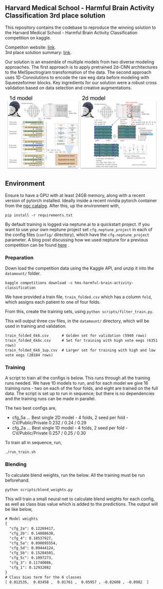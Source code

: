 ## Harvard Medical School - Harmful Brain Activity Classification 3rd place solution


This repository contains the codebase to reproduce the winning solution to the Harvard Medical School - Harmful Brain Activity Classification competition on kaggle. 

Competiton website: [link](https://www.kaggle.com/competitions/hms-harmful-brain-activity-classification).  
3rd place solution summary: [link](https://www.kaggle.com/competitions/hms-harmful-brain-activity-classification/discussion/492471). 

Our solution is an ensemble of multiple models from two diverse modeling approaches. The first approach is to apply pretrained 2d-CNN architectures to the MelSpectrogram transformation of the data. The second approach uses 1D-Convolutions to encode the raw eeg data before modeling with Squeezeformer blocks.
Key ingredients for our solution were a robust cross validation based on data selection and creative augmentations.

![](overview.png)

## Environment

Ensure to have a GPU with at least 24GB memory, along with a recent version of pytorch installed. Ideally inside a recent nividia pytorch container from the [ngc catalog](https://catalog.ngc.nvidia.com/orgs/nvidia/containers/pytorch). 
After this, up the environment with, 
```
pip install -r requirements.txt
```

By default training is logged via neptune.ai to a quickstart project. If you want to use your own neptune project set `cfg.neptune_project` in each of the config files (`config/` directory), which have the `cfg.neptune_project` parameter. A blog post discussing how we used neptune for a previous competition can be found [here](https://www.medium.com/@darragh.hanley_94135/mastering-mlops-with-neptune-ai-84e635d36bf2) . 

### Preparation

Down load the competition data using the Kaggle API, and unzip it into the `datamount/` folder.
```
kaggle competitions download -c hms-harmful-brain-activity-classification
```
  
We have provided a train file, `train_folded.csv` which has a column `fold`, which assigns each patient to one of four folds. 
  
From this, create the training sets, using `python scripts/filter_train.py`. 
  
This will output three csv files, in the `datamount/` directory, which will be used in training and validation. 
  
```
train_folded_6k6.csv      # Golden set for validation (5940 rows)
train_folded_6k6c.csv     # Set for training with high vote eegs (6351 rows)
train_folded_6k6_1up.csv  # Larger set for training with high and low vote eegs (20184 rows)
```

### Training

A script to train all the configs is below. This runs through all the training runs needed. We have 10 models to run, and for each model we give 16 training runs - two on each of the four folds, and eight are trained on the full data. 
The script is set up to run in sequence; but there is no dependencies and the training runs can be made in parallel. 

The two best configs are,
- cfg_5a ... Best single 2D model - 4 folds, 2 seed per fold - CV/Public/Private 0.232 / 0.24 / 0.29
- cfg_2a ... Best single 1D model - 4 folds, 2 seed per fold - CV/Public/Private 0.257 / 0.25 / 0.30

To train all in sequence, run,
```
./run_train.sh
```

### Blending

To calculate blend weights, run the below. All the training must be run beforehand. 
```
python scripts/blend_weights.py 
```
This will train a small neural net to calculate blend weights for each config, as well as class bias value which is added to the predictions. The output will be like below,

```
# Model weights
{
  "cfg_2a": 0.12269417,
  "cfg_2b": 0.14088638,
  "cfg_4": 0.10537927,
  "cfg_5a": 0.098695554,
  "cfg_5d": 0.09444124,
  "cfg_5b": 0.15284501,
  "cfg_5c": 0.1097273,
  "cfg_3": 0.11740086,
  "cfg_1": 0.12932082
}
# Class bias term for the 6 classes
[ 0.012535,  0.03458 ,  0.01761 ,  0.05957 , -0.02608 , -0.0982  ]
```





